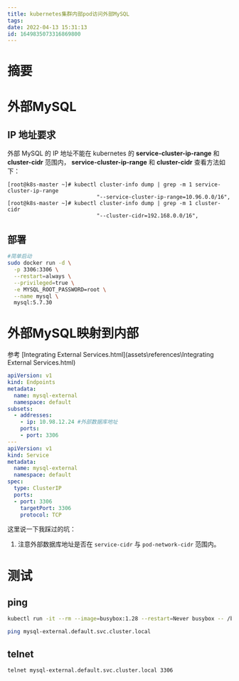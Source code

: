 ```yaml
---
title: kubernetes集群内部pod访问外部MySQL
tags: 
date: 2022-04-13 15:31:13
id: 1649835073316869800
---
```

# 摘要

# 外部MySQL

## IP 地址要求

外部 MySQL 的 IP 地址不能在 kubernetes 的 **service-cluster-ip-range** 和 **cluster-cidr** 范围内， **service-cluster-ip-range** 和 **cluster-cidr** 查看方法如下：

```
[root@k8s-master ~]# kubectl cluster-info dump | grep -m 1 service-cluster-ip-range
                            "--service-cluster-ip-range=10.96.0.0/16",
[root@k8s-master ~]# kubectl cluster-info dump | grep -m 1 cluster-cidr
                            "--cluster-cidr=192.168.0.0/16",

```

## 部署

```sh
#简单启动
sudo docker run -d \
  -p 3306:3306 \
  --restart=always \
  --privileged=true \
  -e MYSQL_ROOT_PASSWORD=root \
  --name mysql \
  mysql:5.7.30
```

# 外部MySQL映射到内部

参考 [Integrating External Services.html](assets\references\Integrating External Services.html) 

```yaml
apiVersion: v1
kind: Endpoints
metadata:
  name: mysql-external
  namespace: default
subsets:
  - addresses:
    - ip: 10.98.12.24 #外部数据库地址
    ports:
    - port: 3306
---
apiVersion: v1
kind: Service
metadata:
  name: mysql-external
  namespace: default
spec:
  type: ClusterIP
  ports:
  - port: 3306
    targetPort: 3306
    protocol: TCP


```

这里说一下我踩过的坑：

1. 注意外部数据库地址是否在 `service-cidr` 与 `pod-network-cidr` 范围内。









# 测试

## ping

```sh
kubectl run -it --rm --image=busybox:1.28 --restart=Never busybox -- /bin/sh
```

```sh
ping mysql-external.default.svc.cluster.local
```

## telnet

```sh
telnet mysql-external.default.svc.cluster.local 3306
```

